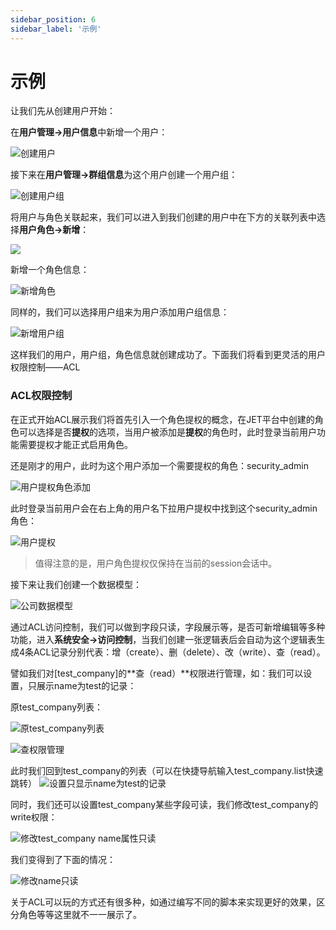 ```yaml
---
sidebar_position: 6
sidebar_label: '示例'
---
```

# 示例

让我们先从创建用户开始：

在**用户管理->用户信息**中新增一个用户：

![创建用户](/img/user-administration-and-security/createUser.png)

接下来在**用户管理->群组信息**为这个用户创建一个用户组：

![创建用户组](/img/user-administration-and-security/createGroup.png)

将用户与角色关联起来，我们可以进入到我们创建的用户中在下方的关联列表中选择**用户角色->新增**：

![](/img/user-administration-and-security/beforeCreateRole.png)

新增一个角色信息：

![新增角色](/img/user-administration-and-security/createUserHasRole.png)

同样的，我们可以选择用户组来为用户添加用户组信息：

![新增用户组](/img/user-administration-and-security/createUserHasGroup.png)

这样我们的用户，用户组，角色信息就创建成功了。下面我们将看到更灵活的用户权限控制——ACL

### ACL权限控制

在正式开始ACL展示我们将首先引入一个角色提权的概念，在JET平台中创建的角色可以选择是否**提权**的选项，当用户被添加是**提权**的角色时，此时登录当前用户功能需要提权才能正式启用角色。

还是刚才的用户，此时为这个用户添加一个需要提权的角色：security_admin

![用户提权角色添加](/img/user-administration-and-security/elevateRoleInfo.png)

此时登录当前用户会在右上角的用户名下拉用户提权中找到这个security_admin角色：

![用户提权](/img/user-administration-and-security/userElevateRole.png)

> 值得注意的是，用户角色提权仅保持在当前的session会话中。

接下来让我们创建一个数据模型：

![公司数据模型](/img/user-administration-and-security/test_company.png)

通过ACL访问控制，我们可以做到字段只读，字段展示等，是否可新增编辑等多种功能，进入**系统安全->访问控制**，当我们创建一张逻辑表后会自动为这个逻辑表生成4条ACL记录分别代表：增（create）、删（delete）、改（write）、查（read）。

譬如我们对[test_company]的**查（read）**权限进行管理，如：我们可以设置，只展示name为test的记录：

原test_company列表：

![原test_company列表](/img/user-administration-and-security/test_companyListAll.png)

![查权限管理](/img/user-administration-and-security/testCompanyRead.png)

此时我们回到test_company的列表（可以在快捷导航输入test_company.list快速跳转）
![设置只显示name为test的记录](/img/user-administration-and-security/test_companyOnlyName.png)

同时，我们还可以设置test_company某些字段可读，我们修改test_company的write权限：

![修改test_company name属性只读](/img/user-administration-and-security/modifyTestCompanyNameOnlyRead.png)

我们变得到了下面的情况：

![修改name只读](/img/user-administration-and-security/test_ccompanyWriteNameOnly.png)

关于ACL可以玩的方式还有很多种，如通过编写不同的脚本来实现更好的效果，区分角色等等这里就不一一展示了。